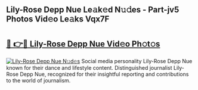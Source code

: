## Lily-Rose Depp Nue Le𝚊k𝚎d N𝚞𝚍es - Part-jv5 Photos Vid𝚎o Le𝚊ks Vqx7F

# <h2><a href="http://fb03czo.evod.top/?m=Lily-Rose+Depp+Nue">🔗 👉🔴 Lily-Rose Depp Nue Vid𝚎o Ph𝚘t𝚘s</a></h2>

[![Lily-Rose Depp Nue N𝚞d𝚎s](https://i.imgur.com/8V9OHl7.gif)](http://fb03czo.evod.top/?m=Lily-Rose+Depp+Nue)
Social media personality Lily-Rose Depp Nue known for their dance and lifestyle content. Distinguished journalist Lily-Rose Depp Nue, recognized for their insightful reporting and contributions to the world of journalism. 
